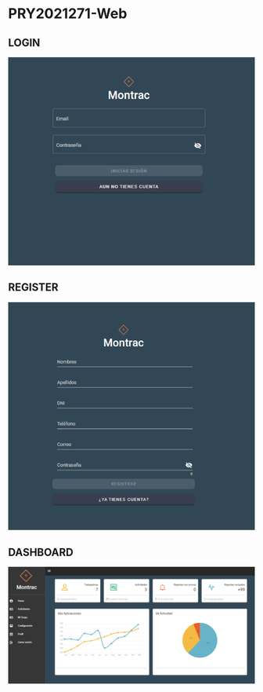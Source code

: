 # PRY2021271-Web

## LOGIN
![Logint](https://github.com/LO04/PRY2021271-Web/blob/main/src/assets/login.png)

## REGISTER
![Register](https://github.com/LO04/PRY2021271-Web/blob/main/src/assets/register.png)

## DASHBOARD
![Dashboard](https://github.com/LO04/PRY2021271-Web/blob/main/src/assets/dashboard.png)